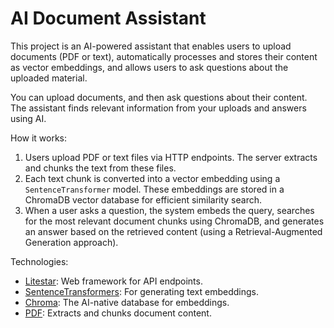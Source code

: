 # AI Document Assistant

This project is an AI-powered assistant that enables users to upload documents
(PDF or text), automatically processes and stores their content as vector
embeddings, and allows users to ask questions about the uploaded material.

You can upload documents, and then ask questions about their content. The
assistant finds relevant information from your uploads and answers using AI.

How it works:

1. Users upload PDF or text files via HTTP endpoints. The server extracts and
chunks the text from these files.
1. Each text chunk is converted into a vector embedding using a
`SentenceTransformer` model. These embeddings are stored in a ChromaDB vector
database for efficient similarity search.
1. When a user asks a question, the system embeds the query, searches for the
most relevant document chunks using ChromaDB, and generates an answer based on the
retrieved content (using a Retrieval-Augmented Generation approach).

Technologies:

* [Litestar](https://litestar.dev): Web framework for API endpoints.
* [SentenceTransformers](https://www.sbert.net): For generating text embeddings.
* [Chroma](https://www.trychroma.com/): The AI-native database for embeddings.
* [PDF](https://github.com/py-pdf/pypdf): Extracts and chunks document content.
